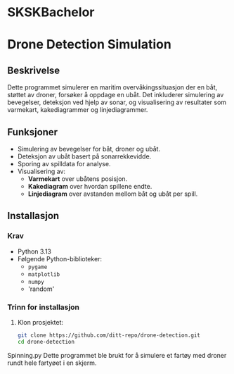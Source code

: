 # SKSKBachelor

# **Drone Detection Simulation**

## **Beskrivelse**
Dette programmet simulerer en maritim overvåkingssituasjon der en båt, støttet av droner, forsøker å oppdage en ubåt. Det inkluderer simulering av bevegelser, deteksjon ved hjelp av sonar, og visualisering av resultater som varmekart, kakediagrammer og linjediagrammer.

## **Funksjoner**
- Simulering av bevegelser for båt, droner og ubåt.
- Deteksjon av ubåt basert på sonarrekkevidde.
- Sporing av spilldata for analyse.
- Visualisering av:
  - **Varmekart** over ubåtens posisjon.
  - **Kakediagram** over hvordan spillene endte.
  - **Linjediagram** over avstanden mellom båt og ubåt per spill.

## **Installasjon**
### **Krav**
- Python 3.13
- Følgende Python-biblioteker:
  - `pygame`
  - `matplotlib`
  - `numpy`
  - 'random'

### **Trinn for installasjon**
1. Klon prosjektet:
   ```bash
   git clone https://github.com/ditt-repo/drone-detection.git
   cd drone-detection


Spinning.py
  Dette programmet ble brukt for å simulere et fartøy med droner rundt hele fartyøet i en skjerm. 
